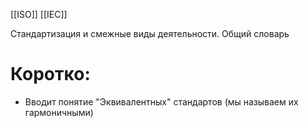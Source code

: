 [[ISO]] [[IEC]]

Стандартизация и смежные виды деятельности. Общий словарь


# Коротко:

- Вводит понятие "Эквивалентных" стандартов (мы называем их гармоничными)